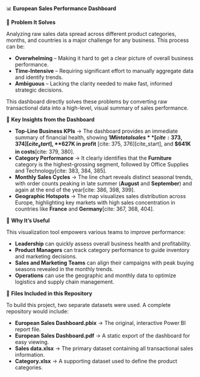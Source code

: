 
📊 **European Sales Performance Dashboard**

🔹 **Problem It Solves**

Analyzing raw sales data spread across different product categories, months, and countries is a major challenge for any business. This process can be:

* **Overwhelming** – Making it hard to get a clear picture of overall business performance.
* **Time-Intensive** – Requiring significant effort to manually aggregate data and identify trends.
* **Ambiguous** – Lacking the clarity needed to make fast, informed strategic decisions.

This dashboard directly solves these problems by converting raw transactional data into a high-level, visual summary of sales performance.

🔹 **Key Insights from the Dashboard**

* **Top-Line Business KPIs** → The dashboard provides an immediate summary of financial health, showing **$1M in total sales** [cite: 373, 374][cite_start], **$627K in profit** [cite: 375, 376][cite_start], and **$641K in costs**[cite: 379, 380].
* **Category Performance** → It clearly identifies that the **Furniture** category is the highest-grossing segment, followed by Office Supplies and Technology[cite: 383, 384, 385].
* **Monthly Sales Cycles** → The line chart reveals distinct seasonal trends, with order counts peaking in late summer (**August** and **September**) and again at the end of the year[cite: 386, 398, 399].
* **Geographic Hotspots** → The map visualizes sales distribution across Europe, highlighting key markets with high sales concentration in countries like **France** and **Germany**[cite: 367, 368, 404].

🔹 **Why It’s Useful**

This visualization tool empowers various teams to improve performance:

* **Leadership** can quickly assess overall business health and profitability.
* **Product Managers** can track category performance to guide inventory and marketing decisions.
* **Sales and Marketing Teams** can align their campaigns with peak buying seasons revealed in the monthly trends.
* **Operations** can use the geographic and monthly data to optimize logistics and supply chain management.

🔹 **Files Included in this Repository**

To build this project, two separate datasets were used. A complete repository would include:

* **European Sales Dashboard.pbix** → The original, interactive Power BI report file.
* **European Sales Dashboard.pdf** → A static export of the dashboard for easy viewing.
* **Sales data.xlsx** → The primary dataset containing all transactional sales information.
* **Category.xlsx** → A supporting dataset used to define the product categories.

